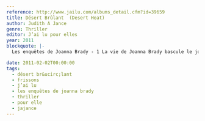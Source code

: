 ```yaml
---
reference: http://www.jailu.com/albums_detail.cfm?id=39659
title: Désert Brûlant  (Desert Heat)
author: Judith A Jance
genre: Thriller
editor: J’ai lu pour elles
year: 2011
blockquote: |-
  Les enquêtes de Joanna Brady - 1 La vie de Joanna Brady bascule le jour où le corps de son mari Andy est retrouvé en plein désert. Andy avait tout du mari parfait. Shérif respecté de tous, époux et père aimant. Pourtant, les services internes le soupçonnent d’avoir été le complice du cartel de drogue qui sévit dans la région. Mais Joanna, flairant le coup monté, est bien décidée à laver l’honneur de son mari. N’en déplaise au charmant détective qui mène l’enquête.

date: 2011-02-02T00:00:00
tags:
  - désert br&ucirc;lant
  - frissons
  - j’ai lu
  - les enquêtes de joanna brady
  - thriller
  - pour elle
  - jajance
---
```

